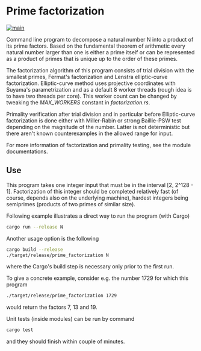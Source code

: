 # Prime factorization

[![main](https://github.com/elmomoilanen/prime-factorization/actions/workflows/main.yml/badge.svg)](https://github.com/elmomoilanen/prime-factorization/actions/workflows/main.yml)

Command line program to decompose a natural number N into a product of its prime factors. Based on the fundamental theorem of arithmetic every natural number larger than one is either a prime itself or can be represented as a product of primes that is unique up to the order of these primes.

The factorization algorithm of this program consists of trial division with the smallest primes, Fermat's factorization and Lenstra elliptic-curve factorization. Elliptic-curve method uses projective coordinates with Suyama's parametrization and as a default 8 worker threads (rough idea is to have two threads per core). This worker count can be changed by tweaking the *MAX_WORKERS* constant in *factorization.rs*.

Primality verification after trial division and in particular before Elliptic-curve factorization is done either with Miller-Rabin or strong Baillie-PSW test depending on the magnitude of the number. Latter is not deterministic but there aren't known counterexamples in the allowed range for input.

For more information of factorization and primality testing, see the module documentations.

## Use ##

This program takes one integer input that must be in the interval [2, 2^128 - 1]. Factorization of this integer should be completed relatively fast (of course, depends also on the underlying machine), hardest integers being semiprimes (products of two primes of similar size).

Following example illustrates a direct way to run the program (with Cargo)

```bash
cargo run --release N
```

Another usage option is the following

```bash
cargo build --release
./target/release/prime_factorization N
```

where the Cargo's build step is necessary only prior to the first run.

To give a concrete example, consider e.g. the number 1729 for which this program

```bash
./target/release/prime_factorization 1729
```

would return the factors 7, 13 and 19.

Unit tests (inside modules) can be run by command

```bash
cargo test
```

and they should finish within couple of minutes.
